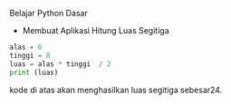 Belajar Python Dasar
* Membuat Aplikasi Hitung Luas Segitiga


```python
alas = 6
tinggi = 8
luas = alas * tinggi  / 2
print (luas)
```

kode di atas akan menghasilkan luas segitiga sebesar24.
